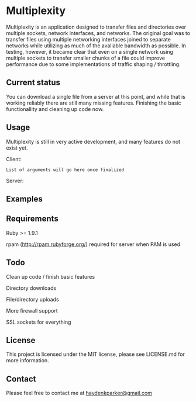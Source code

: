 Multiplexity
===========================

Multiplexity is an application designed to transfer files and directories over multiple sockets, network interfaces, and networks.  The original goal was to transfer files using multiple networking interfaces joined to separate networks while utilizing as much of the avaliable bandwidth as possible.  In testing, however, it became clear that even on a single network using multiple sockets to transfer smaller chunks of a file could improve performance due to some implementations of traffic shaping / throttling.


Current status
--------------

You can download a single file from a server at this point, and while that is working reliably there are still many missing features.  Finishing the basic functionallity and cleaning up code now.

Usage
-----

Multiplexity is still in very active development, and many features do not exist yet.

Client:
	
	List of arguments will go here once finalized

Server:


Examples
--------



Requirements
------------

Ruby >= 1.9.1

rpam (http://rpam.rubyforge.org/) required for server when PAM is used

Todo
----

Clean up code / finish basic features

Directory downloads

File/directory uploads

More firewall support

SSL sockets for everything

License
-------

This project is licensed under the MIT license, please see LICENSE.md for more information.

Contact
-------

Please feel free to contact me at haydenkparker@gmail.com
